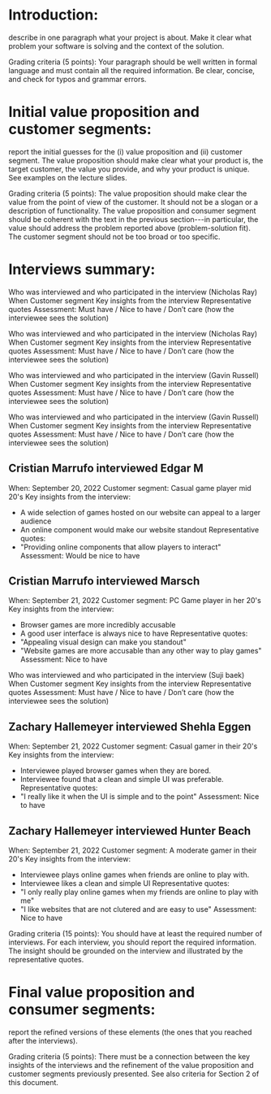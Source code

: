 # Introduction:
describe in one paragraph what your project is about. Make it clear what problem your software is solving and the context of the solution.

Grading criteria (5 points): Your paragraph should be well written in formal language and must contain all the required information. Be clear, concise, and check for typos and grammar errors.

# Initial value proposition and customer segments:
report the initial guesses for the (i) value proposition and (ii) customer segment. The value proposition should make clear what your product is, the target customer, the value you provide, and why your product is unique. See examples on the lecture slides.

Grading criteria (5 points): The value proposition should make clear the value from the point of view of the customer. It should not be a slogan or a description of functionality. The value proposition and consumer segment should be coherent with the text in the previous section---in particular, the value should address the problem reported above (problem-solution fit). The customer segment should not be too broad or too specific.

# Interviews summary:

Who was interviewed and who participated in the interview (Nicholas Ray)
When
Customer segment
Key insights from the interview
Representative quotes
Assessment: Must have / Nice to have / Don’t care (how the interviewee sees the solution)

Who was interviewed and who participated in the interview (Nicholas Ray)
When
Customer segment
Key insights from the interview
Representative quotes
Assessment: Must have / Nice to have / Don’t care (how the interviewee sees the solution)

Who was interviewed and who participated in the interview (Gavin Russell)
When
Customer segment
Key insights from the interview
Representative quotes
Assessment: Must have / Nice to have / Don’t care (how the interviewee sees the solution)

Who was interviewed and who participated in the interview (Gavin Russell)
When
Customer segment
Key insights from the interview
Representative quotes
Assessment: Must have / Nice to have / Don’t care (how the interviewee sees the solution)

## Cristian Marrufo interviewed Edgar M
When: September 20, 2022
Customer segment: Casual game player mid 20's
Key insights from the interview:
- A wide selection of games hosted on our website can appeal to a larger audience
- An online component would make our website standout
Representative quotes:
- "Providing online components that allow players to interact"
Assessment: Would be nice to have

## Cristian Marrufo interviewed Marsch
When: September 21, 2022
Customer segment: PC Game player in her 20's
Key insights from the interview:
- Browser games are more incredibly accusable
- A good user interface is always nice to have
Representative quotes:
- "Appealing visual design can make you standout"
- "Website games are more accusable than any other way to play games"
Assessment: Nice to have

Who was interviewed and who participated in the interview (Suji baek)
When
Customer segment
Key insights from the interview
Representative quotes
Assessment: Must have / Nice to have / Don’t care (how the interviewee sees the solution)

## Zachary Hallemeyer interviewed Shehla Eggen
When: September 21, 2022
Customer segment: Casual gamer in their 20's 
Key insights from the interview:
- Interviewee played browser games when they are bored.
- Interviewee found that a clean and simple UI was preferable.
Representative quotes: 
- "I really like it when the UI is simple and to the point"
Assessment: Nice to have

## Zachary Hallemeyer interviewed Hunter Beach
When: September 21, 2022
Customer segment: A moderate gamer in their 20's
Key insights from the interview:
- Interviewee plays online games when friends are online to play with.
- Interviewee likes a clean and simple UI
Representative quotes:
- "I only really play online games when my friends are online to play with me"
- "I like websites that are not clutered and are easy to use"
Assessment: Nice to have

Grading criteria (15 points): You should have at least the required number of interviews. For each interview, you should report the required information. The insight should be grounded on the interview and illustrated by the representative quotes.

# Final value proposition and consumer segments:
report the refined versions of these elements (the ones that you reached after the interviews).

Grading criteria (5 points): There must be a connection between the key insights of the interviews and the refinement of the value proposition and customer segments previously presented. See also criteria for Section 2 of this document.
